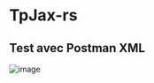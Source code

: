 # TpJax-rs
## Test avec Postman XML 
![image](https://github.com/user-attachments/assets/47a9333f-a5cb-4b82-b42f-55c558b09eb0)

